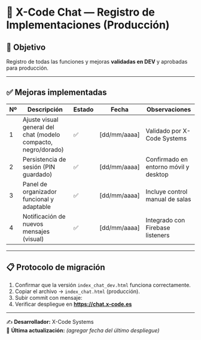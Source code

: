 # 🏁 X-Code Chat — Registro de Implementaciones (Producción)

## 🧠 Objetivo
Registro de todas las funciones y mejoras **validadas en DEV** y aprobadas para producción.

---

## ✅ Mejoras implementadas

| Nº | Descripción | Estado | Fecha | Observaciones |
|----|--------------|---------|--------|----------------|
| 1 | Ajuste visual general del chat (modelo compacto, negro/dorado) | ✅ | [dd/mm/aaaa] | Validado por X-Code Systems |
| 2 | Persistencia de sesión (PIN guardado) | ✅ | [dd/mm/aaaa] | Confirmado en entorno móvil y desktop |
| 3 | Panel de organizador funcional y adaptable | ✅ | [dd/mm/aaaa] | Incluye control manual de salas |
| 4 | Notificación de nuevos mensajes (visual) | ✅ | [dd/mm/aaaa] | Integrado con Firebase listeners |

---

## 📋 Protocolo de migración
1. Confirmar que la versión `index_chat_dev.html` funciona correctamente.  
2. Copiar el archivo → `index_chat.html` (producción).  
3. Subir commit con mensaje:  
4. Verificar despliegue en **https://chat.x-code.es**

---

✍️ **Desarrollador:** X-Code Systems  
📅 **Última actualización:** _(agregar fecha del último despliegue)_
